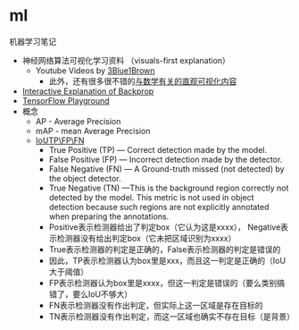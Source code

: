 # ml
机器学习笔记

* 神经网络算法可视化学习资料 （visuals-first explanation）
    *  Youtube Videos by [3Blue1Brown](https://www.youtube.com/playlist?list=PLZHQObOWTQDNU6R1_67000Dx_ZCJB-3pi)
        *  此外，还有很多很不错的[与数学有关的直观可视化内容](https://www.youtube.com/playlist?list=PLZHQObOWTQDPD3MizzM2xVFitgF8hE_ab)
* [Interactive Explanation of Backprop](https://xnought.github.io/backprop-explainer/)
* [TensorFlow Playground](https://playground.tensorflow.org/)
* 概念
    * AP - Average Precision
    * mAP - mean Average Precision
    * [IoUTP\FP\FN](https://learnopencv.com/intersection-over-union-iou-in-object-detection-and-segmentation/)
        * True Positive (TP) — Correct detection made by the model.
        * False Positive (FP) — Incorrect detection made by the detector.
        * False Negative (FN) — A Ground-truth missed (not detected) by the object detector.
        * True Negative (TN) —This is the background region correctly not detected by the model. This metric is not used in object detection because such regions are not explicitly annotated when preparing the annotations.
        * Positive表示检测器给出了判定box（它认为这是xxxx）， Negative表示检测器没有给出判定box（它未把区域识别为xxxx）
        * True表示检测器的判定是正确的，False表示检测器的判定是错误的
        * 因此，TP表示检测器认为box里是xxx，而且这一判定是正确的（IoU大于阈值）
        * FP表示检测器认为box里是xxxx，但这一判定是错误的（要么类别搞错了，要么IoU不够大）
        * FN表示检测器没有作出判定，但实际上这一区域是存在目标的
        * TN表示检测器没有作出判定，而这一区域也确实不存在目标（是背景）
